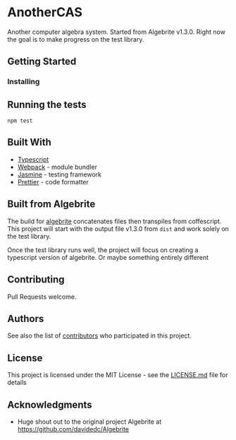 # AnotherCAS

Another computer algebra system. Started from Algebrite v1.3.0. Right now the goal is to make progress on the test library.

## Getting Started

### Installing

## Running the tests

`npm test`

## Built With

- [Typescript](http://www.typescriptlang.org/)
- [Webpack](https://webpack.js.org/) - module bundler
- [Jasmine](https://jasmine.github.io/) - testing framework
- [Prettier](https://prettier.io/) - code formatter

## Built from Algebrite

The build for [algebrite](https://github.com/davidedc/Algebrite) concatenates files then transpiles from coffescript. This project will start with the output file v1.3.0 from `dist` and work solely on the test library.

Once the test library runs well, the project will focus on creating a typescript version of algebrite. Or maybe something entirely different

## Contributing

Pull Requests welcome.

## Authors

See also the list of [contributors](https://github.com/project/contributors) who participated in this project.

## License

This project is licensed under the MIT License - see the [LICENSE.md](LICENSE.md) file for details

## Acknowledgments

- Huge shout out to the original project Algebrite at https://github.com/davidedc/Algebrite

